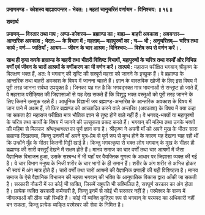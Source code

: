  **प्रमाणमण्ड** **-** **कोशस्य बाह्यावयन्तर** **-** **भेदत: ।** **महतां चानुचरितं वर्णाश्रम** **-** **विनिश्चय: ॥ १६॥** 

**शब्दार्थ** 

**प्रमाणम्—** **विस्तार तथा माप** **; अण्ड-कोशस्य—** **ब्रह्माण्ड का** **; बाह्य—** **बाहरी अवकाश** **; अवयन्तर—** **आन्तरिक अवकाश** **;** **भेदत:—** **के विभाग में** **; महताम्—** **महापुरुषों का** **; च—** **भी** **; अनुचरितम्—** **चरित्र तथा कार्य** **; वर्ण—** **जातियाँ** **; आश्रम—** **जीवन** **के चार आश्रम** **; विनिश्चय:—** **विशेष रूप से वर्णन करें।** **.** 

**साथ ही कृपा करके ब्रह्माण्ड के बाहरी तथा भीतरी विशिष्ट विभागों, महापुरुषों के चरित्र** **तथा कार्यों और विभिन्न वर्णों एवं जीवन के चारों आश्रमों के वर्णीकरण का भी वर्णन करें।** **तात्पर्य :** महाराज परीक्षित भगवान् श्रीकृष्ण के विलक्षण भक्त हैं, अत: वे भगवान् की सृष्टि की सश्पूर्ण महत्ता को जानने के इच्छुक हैं। वे ब्रह्माण्ड के आन्तरिक तथा बाहरी अवकाश के विषय में जानना चाहते हैं। ज्ञान के वास्तविक खोजी के लिए इस विषय में पूरी तरह जानना सर्वथा उपयुक्त है। जिनका यह मत है कि भगवद्भक्त मात्र भावनाओं से सन्तुष्ट हो जाते हैं, वे महाराज परीकि्षत की जिज्ञासाओं से यह देख सकते हैं कि विशुद्ध भक्त वस्तुओं को पूरी तरह जानने के लिए कितने उत्सुक रहते हैं। आधुनिक विज्ञानी जब ब्रह्माण्ड-अन्तरिक्ष के आन्तरिक अवकाश के विषय में जान पाने में अक्षम हैं, तो फिर ब्रह्माण्ड को आच्छादित करने वाले अन्तरिक्ष (अवकाश) के विषय में क्या कहा जा सकता है? महाराज परीक्षित मात्र भौतिक ज्ञान से तुष्ट होने वाले नहीं हैं। वे भगवद्-भक्तों या महापुरुषों के चरित्र तथा कार्यों के विषय में जानने की उत्सुकता प्रकट करते हैं। भगवान् की महिमा तथा उनके भक्तों की महिमा से मिलकर *श्रीमद्भागवत* का पूर्ण ज्ञान बना है। श्रीकृष्ण ने अपनी माँ को अपने मुख के भीतर सारा ब्रह्माण्ड दिखलाया, किन्तु उनकी माँ अपने पुत्र-प्रेम से पूर्ण रूप से मुग्ध होने के कारण यह देखना चाह रही थीं कि उन्होंने मुँह के भीतर कितनी मिट्टी खाई है। किन्तु भगवत्कृपा से भक्त लोग भगवान् के मुख के भीतर ही ब्रह्माण्ड की सारी वस्तुएँ देखने में सक्षम होते हैं। मानव समाज का चार वर्णों तथा चार आश्रमों में जैसा वैज्ञानिक विभाजन हुआ, उसके सश्बन्ध में भी यहाँ पर वैयक्तिक गुणत्व के आधार पर जिज्ञासा व्यक्त की गई है। ये चार विभाग मनुष्य के निजी शरीर के चार भागों के ही समान हैं। शरीर के अंग शरीर से अभिन्न होकर भी स्वयं में अंग मात्र होते हैं। चारों वर्णों तथा चारों आश्रमों की वैज्ञानिक प्रणाली की यही विशिष्टता है। मानव समाज के ऐसे वैज्ञानिक विभाजन की महत्ता भगवान् की भक्ति के आनुपातिक विकास द्वारा आँकी जा सकती है। सरकारी नौकरी में रत कोई भी व्यक्ति, जिसमें राष्ट्रपति भी सश्मिलित है, सश्पूर्ण सरकार का अंग होता है। प्रत्येक व्यक्ति सरकारी कर्मचारी है, किन्तु इनमें से कोई भी सरकार नहीं है। परमेश्वर के राज्य में जीवात्माओं की ठीक यही स्थिति है। कोई भी व्यक्ति कृति्रम रूप से भगवान् के परमपद का अधिकारी नहीं बन सकता, किन्तु प्रत्येक व्यकि्त परमेश्वर की सेवा के निमित्त है। 